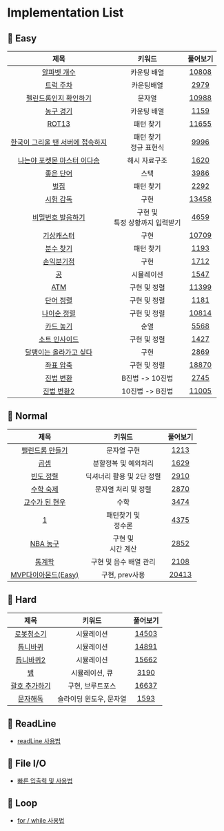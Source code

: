 # Implementation List

## 🍎 Easy
| 제목 | 키워드 | 풀어보기 |
| :-: | :-: | :-: |
| [알파벳 개수](https://github.com/KayAhn0126/SwiftCT/tree/main/Implementation/CountingAlphabet) | 카운팅 배열 | [10808](https://www.acmicpc.net/problem/10808) |
| [트럭 주차](https://github.com/KayAhn0126/SwiftCT/tree/main/Implementation/TruckParking) | 카운팅배열 | [2979](https://www.acmicpc.net/problem/2979) |
| [펠린드롬인지 확인하기](https://github.com/KayAhn0126/SwiftCT/tree/main/Implementation/CheckPalindrome) | 문자열 | [10988](https://www.acmicpc.net/problem/10988)|
| [농구 경기](https://github.com/KayAhn0126/SwiftCT/tree/main/Implementation/BasketBallGame) | 카운팅 배열 | [1159](https://www.acmicpc.net/problem/1159) |
| [ROT13](https://github.com/KayAhn0126/SwiftCT/tree/main/Implementation/ROT13) | 패턴 찾기 | [11655](https://www.acmicpc.net/problem/11655) |
| [한국이 그리울 땐 서버에 접속하지](https://github.com/KayAhn0126/SwiftCT/tree/main/Implementation/WhenIMissKoreaConnectToServer)| 패턴 찾기 <br> 정규 표현식 | [9996](https://www.acmicpc.net/problem/9996) |
| [나는야 포켓몬 마스터 이다솜](https://github.com/KayAhn0126/SwiftCT/tree/main/Implementation/PokemonLee) | 해시 자료구조 | [1620](https://www.acmicpc.net/problem/1620) |
| [좋은 단어](https://github.com/KayAhn0126/SwiftCT/tree/main/Implementation/GoodWord) | 스택 | [3986](https://www.acmicpc.net/problem/3986) |
| [벌집](https://github.com/KayAhn0126/SwiftCT/tree/main/Implementation/Honeycomb) | 패턴 찾기 | [2292](https://www.acmicpc.net/problem/2292) |
| [시험 감독](https://github.com/KayAhn0126/SwiftCT/tree/main/Implementation/ExamViewer) | 구현 | [13458](https://www.acmicpc.net/problem/13458) |
| [비밀번호 발음하기](https://github.com/KayAhn0126/SwiftCT/tree/main/Implementation/PronouncePassword) | 구현 및 <br> 특정 상황까지 입력받기 | [4659](https://www.acmicpc.net/problem/4659) |
| [기상캐스터](https://github.com/KayAhn0126/SwiftCT/tree/main/Implementation/WeatherCaster) | 구현 | [10709](https://www.acmicpc.net/problem/10709) |
| [분수 찾기](https://github.com/KayAhn0126/SwiftCT/tree/main/Implementation/FindingFraction) | 패턴 찾기 | [1193](https://www.acmicpc.net/problem/1193) |
| [손익분기점](https://github.com/KayAhn0126/SwiftCT/tree/main/Implementation/BreakEvenPoint) | 구현 | [1712](https://www.acmicpc.net/problem/1712) |
| [공](https://github.com/KayAhn0126/SwiftCT/tree/main/Implementation/Ball) | 시뮬레이션 | [1547](https://www.acmicpc.net/problem/1547) |
| [ATM](https://github.com/KayAhn0126/SwiftCT/tree/main/Implementation/ATM) | 구현 및 정렬 | [11399](https://www.acmicpc.net/problem/11399) |
| [단어 정렬](https://github.com/KayAhn0126/SwiftCT/tree/main/Implementation/WordSort) | 구현 및 정렬 | [1181](https://www.acmicpc.net/problem/1181) |
| [나이순 정렬](https://github.com/KayAhn0126/SwiftCT/tree/main/Implementation/SortByAge) | 구현 및 정렬 | [10814](https://www.acmicpc.net/problem/10814) |
| [카드 놓기](https://github.com/KayAhn0126/SwiftCT/tree/main/Implementation/PutDownCard) | 순열 | [5568](https://www.acmicpc.net/problem/5568) |
| [소트 인사이드](https://github.com/KayAhn0126/SwiftCT/tree/main/Implementation/SortInside) | 구현 및 정렬 | [1427](https://www.acmicpc.net/problem/1427) |
| [달팽이는 올라가고 싶다](https://github.com/KayAhn0126/SwiftCT/tree/main/Implementation/SnailWannaClimb)| 구현 | [2869](https://www.acmicpc.net/problem/2869) |
| [좌표 압축](https://github.com/KayAhn0126/SwiftCT/tree/main/Implementation/CoordinateCompression) | 구현 및 정렬 | [18870](https://www.acmicpc.net/problem/18870) |
| [진법 변환](https://github.com/KayAhn0126/SwiftCT/tree/main/Implementation/RadixNumberConverter) | B진법 -> 10진법 | [2745](https://www.acmicpc.net/problem/2745) |
| [진법 변환2](https://github.com/KayAhn0126/SwiftCT/tree/main/Implementation/RadixNumberConverter2) | 10진법 -> B진법 | [11005](https://www.acmicpc.net/problem/11005) |


## 🍎 Normal
| 제목 | 키워드 | 풀어보기 |
| :-: | :-: | :-: |
| [팰린드롬 만들기](https://github.com/KayAhn0126/SwiftCT/tree/main/Implementation/MakePalindrome) | 문자열 구현 | [1213](https://www.acmicpc.net/problem/1213) |
| [곱셈](https://github.com/KayAhn0126/SwiftCT/tree/main/Implementation/Multiply) | 분할정복 및 예외처리 |[1629](https://www.acmicpc.net/problem/1629) |
| [빈도 정렬](https://github.com/KayAhn0126/SwiftCT/tree/main/Implementation/FrequencySort) | 딕셔너리 활용 및 2단 정렬 | [2910](https://www.acmicpc.net/problem/2910) |
| [수학 숙제](https://github.com/KayAhn0126/SwiftCT/tree/main/Implementation/MathHomework) | 문자열 처리 및 정렬 | [2870](https://www.acmicpc.net/problem/2870) |
| [교수가 된 현우](https://github.com/KayAhn0126/SwiftCT/tree/main/Implementation/ProfessorHyunwoo) | 수학 | [3474](https://www.acmicpc.net/problem/3474) |
| [1](https://github.com/KayAhn0126/SwiftCT/tree/main/Implementation/One) | 패턴찾기 및 <br> 정수론 | [4375](https://www.acmicpc.net/problem/4375) |
| [NBA 농구](https://github.com/KayAhn0126/SwiftCT/tree/main/Implementation/NBABasketBall) | 구현 및 <br> 시간 계산 | [2852](https://www.acmicpc.net/problem/2852) |
| [통계학](https://github.com/KayAhn0126/SwiftCT/tree/main/Implementation/Statistics) | 구현 및 음수 배열 관리 | [2108](https://www.acmicpc.net/problem/2108) |
| [MVP다이아몬드(Easy)](https://github.com/KayAhn0126/SwiftCT/tree/main/Implementation/MVPDiamondEasy) | 구현, prev사용 | [20413](https://www.acmicpc.net/problem/20413) |



## 🍎 Hard
| 제목 | 키워드 | 풀어보기 |
| :-: | :-: | :-: |
| [로봇청소기](https://github.com/KayAhn0126/SwiftCT/tree/main/Implementation/RobotCleaner) | 시뮬레이션 | [14503](https://www.acmicpc.net/problem/14503) |
| [톱니바퀴](https://github.com/KayAhn0126/SwiftCT/tree/main/Implementation/Gear) | 시뮬레이션 | [14891](https://www.acmicpc.net/problem/14891) |
| [톱니바퀴2](https://github.com/KayAhn0126/SwiftCT/tree/main/Implementation/Gear2) | 시뮬레이션 | [15662](https://www.acmicpc.net/problem/15662) |
| [뱀](https://github.com/KayAhn0126/SwiftCT/tree/main/Implementation/Snake) | 시뮬레이션, 큐 | [3190](https://www.acmicpc.net/problem/3190) |
| [괄호 추가하기](https://github.com/KayAhn0126/SwiftCT/tree/main/Implementation/AddingParenthesis) | 구현, 브루트포스 | [16637](https://www.acmicpc.net/problem/16637) |
| [문자해독](https://github.com/KayAhn0126/SwiftCT/tree/main/Implementation/StringDecryption) | 슬라이딩 윈도우, 문자열 | [1593](https://www.acmicpc.net/problem/1593) |

## 🍎 ReadLine
- [readLine 사용법](https://github.com/KayAhn0126/SwiftCT/tree/main/Implementation/ReadLine)

## 🍎 File I/O
- [빠른 입출력 및 사용법](https://github.com/KayAhn0126/SwiftCT/tree/main/Implementation/FileIO)

## 🍎 Loop
- [for / while 사용법](https://github.com/KayAhn0126/SwiftCT/tree/main/Implementation/Loop)

